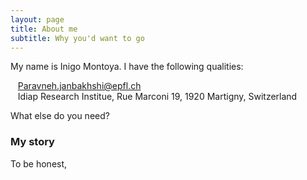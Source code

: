 ```yaml
---
layout: page
title: About me
subtitle: Why you'd want to go 
---
```


My name is Inigo Montoya. I have the following qualities:

<i class="fas fa-at"></i> &nbsp;&nbsp;&nbsp;Paravneh.janbakhshi@epfl.ch
<br />
<i class="fas fa-map-marker-alt"></i> &nbsp;&nbsp;&nbsp;Idiap Research Institue, Rue Marconi 19, 1920 Martigny, Switzerland

<span style="font-size: 48px; color: Dodgerblue;">
  <i class="fas fa-at"></i>
</span>

<span style="font-size: 3em; color: Tomato;">
  <i class="fas fa-at"></i>
</span>

What else do you need?

### My story

To be honest,
